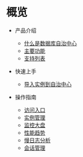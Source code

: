 # 概览

* 产品介绍
    * [什么是数据库自治中心](/product/concepts.md)
    * [主要功能](/product/features.md)
    * [支持列表](/product/support.md)

* 快速上手 
    * [导入实例到自治中心](/operation_guide/import-instance.md)

* 操作指南
    * [访问入口](/operation_guide/access-entrance.md)
    * [实例管理](/operation_guide/instance-management.md)
    * [监控大盘](/operation_guide/monitor-dashboard-management.md)
    * [性能趋势](/operation_guide/performance-trends.md)
    * [慢日志分析](/operation_guide/slowlog-analyze.md)
    * [会话管理](/operation_guide/session-management.md)


